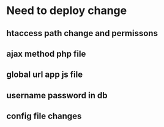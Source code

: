 # Need to deploy change
## htaccess path change and permissons
## ajax method php file
## global url app js file
## username password in db
## config file changes
